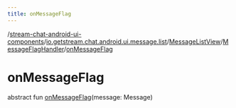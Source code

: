 ```yaml
---
title: onMessageFlag
---
```

/[stream-chat-android-ui-components](../../../index.md)/[io.getstream.chat.android.ui.message.list](../../index.md)/[MessageListView](../index.md)/[MessageFlagHandler](index.md)/[onMessageFlag](onMessageFlag.md)  
  
  
  
# onMessageFlag  
abstract fun [onMessageFlag](onMessageFlag.md)(message: Message)
